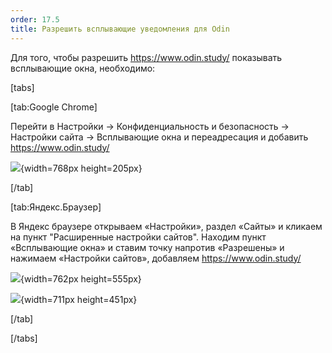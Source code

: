 ```yaml
---
order: 17.5
title: Разрешить всплывающие уведомления для Odin
---
```


Для того, чтобы разрешить <https://www.odin.study/> показывать всплывающие окна, необходимо:

[tabs]

[tab:Google Chrome]

Перейти в Настройки -> Конфиденциальность и безопасность -> Настройки сайта -> Всплывающие окна и переадресация и добавить <https://www.odin.study/>

![](./razreshit-vsplyvayushie-uvedomleniya-dlya-odin.png){width=768px height=205px}

[/tab]

[tab:Яндекс.Браузер]

В Яндекс браузере открываем «Настройки», раздел «Сайты» и кликаем на пункт "Расширенные настройки сайтов". Находим пункт «Всплывающие окна» и ставим точку напротив «Разрешены» и нажимаем «Настройки сайтов», добавляем <https://www.odin.study/>

![](./razreshit-vsplyvayushie-uvedomleniya-dlya-odin-2.png){width=762px height=555px}

![](./razreshit-vsplyvayushie-uvedomleniya-dlya-odin-3.png){width=711px height=451px}

[/tab]

[/tabs]